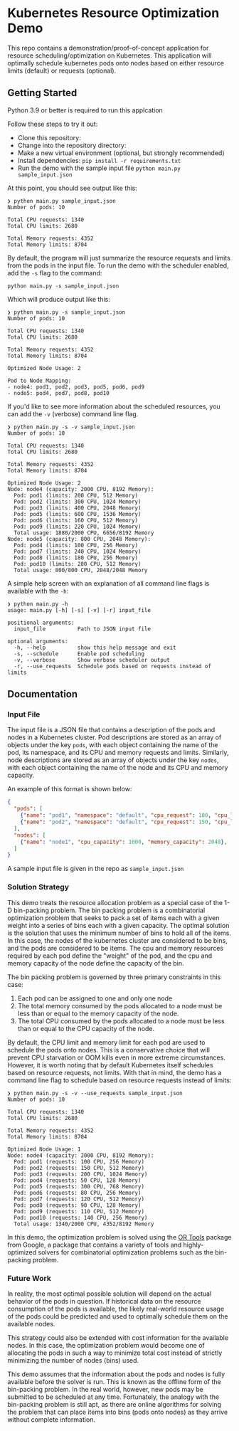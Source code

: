 # Kubernetes Resource Optimization Demo

This repo contains a demonstration/proof-of-concept application for resource scheduling/optimization on Kubernetes.
This application will optimally schedule kubernetes pods onto nodes based on either resource limits (default) or requests (optional).

## Getting Started
Python 3.9 or better is required to run this applcation

Follow these steps to try it out:

- Clone this repository: 
- Change into the repository directory: 
- Make a new virtual environment (optional, but strongly recommended)
- Install dependencies: `pip install -r requirements.txt`
- Run the demo with the sample input file `python main.py sample_input.json`

At this point, you should see output like this:

```shell
❯ python main.py sample_input.json
Number of pods: 10

Total CPU requests: 1340
Total CPU limits: 2680

Total Memory requests: 4352
Total Memory limits: 8704
```

By default, the program will just summarize the resource requests and limits from the pods in the input file. 
To run the demo with the scheduler enabled, add the `-s` flag to the command:

`python main.py -s sample_input.json`

Which will produce output like this:

```shell
❯ python main.py -s sample_input.json
Number of pods: 10

Total CPU requests: 1340
Total CPU limits: 2680

Total Memory requests: 4352
Total Memory limits: 8704

Optimized Node Usage: 2

Pod to Node Mapping:
- node4: pod1, pod2, pod3, pod5, pod6, pod9
- node5: pod4, pod7, pod8, pod10
```

If you'd like to see more information about the scheduled resources, you can add the `-v` (verbose) command line flag.

```shell
❯ python main.py -s -v sample_input.json
Number of pods: 10

Total CPU requests: 1340
Total CPU limits: 2680

Total Memory requests: 4352
Total Memory limits: 8704

Optimized Node Usage: 2
Node: node4 (capacity: 2000 CPU, 8192 Memory):
  Pod: pod1 (limits: 200 CPU, 512 Memory)
  Pod: pod2 (limits: 300 CPU, 1024 Memory)
  Pod: pod3 (limits: 400 CPU, 2048 Memory)
  Pod: pod5 (limits: 600 CPU, 1536 Memory)
  Pod: pod6 (limits: 160 CPU, 512 Memory)
  Pod: pod9 (limits: 220 CPU, 1024 Memory)
  Total usage: 1880/2000 CPU, 6656/8192 Memory
Node: node5 (capacity: 800 CPU, 2048 Memory):
  Pod: pod4 (limits: 100 CPU, 256 Memory)
  Pod: pod7 (limits: 240 CPU, 1024 Memory)
  Pod: pod8 (limits: 180 CPU, 256 Memory)
  Pod: pod10 (limits: 280 CPU, 512 Memory)
  Total usage: 800/800 CPU, 2048/2048 Memory
```

A simple help screen with an explanation of all command line flags is available with the `-h`:

```shell
❯ python main.py -h
usage: main.py [-h] [-s] [-v] [-r] input_file

positional arguments:
  input_file          Path to JSON input file

optional arguments:
  -h, --help          show this help message and exit
  -s, --schedule      Enable pod scheduling
  -v, --verbose       Show verbose scheduler output
  -r, --use_requests  Schedule pods based on requests instead of limits
```
## Documentation

### Input File
The input file is a JSON file that contains a description of the pods and nodes in a Kubernetes cluster.
Pod descriptions are stored as an array of objects under the key `pods`, with each object containing the name of the pod, its namespace, and its CPU and memory requests and limits.
Similarly, node descriptions are stored as an array of objects under the key `nodes`, with each object containing the name of the node and its CPU and memory capacity.

An example of this format is shown below:

```json
{
  "pods": [
    {"name": "pod1", "namespace": "default", "cpu_request": 100, "cpu_limit": 200, "memory_request": 256, "memory_limit": 512},
    {"name": "pod2", "namespace": "default", "cpu_request": 150, "cpu_limit": 300, "memory_request": 512, "memory_limit": 1024},
  ],
  "nodes": [
    {"name": "node1", "cpu_capacity": 1000, "memory_capacity": 2048},
  ]
}
```
A sample input file is given in the repo as `sample_input.json`

### Solution Strategy
This demo treats the resource allocation problem as a special case of the 1-D bin-packing problem.
The bin packing problem is a combinatorial optimization problem that seeks to pack a set of items each with a given weight into a series of bins each with a given capacity.
The optimal solution is the solution that uses the minimum number of bins to hold all of the items.
In this case, the nodes of the kubernetes cluster are considered to be bins, and the pods are considered to be items.
The cpu and memory resources required by each pod define the "weight" of the pod, and the cpu and memory capacity of the node define the capacity of the bin.

The bin packing problem is governed by three primary constraints in this case:

1. Each pod can be assigned to one and only one node 
2. The total memory consumed by the pods allocated to a node must be less than or equal to the memory capacity of the node.
3. The total CPU consumed by the pods allocated to a node must be less than or equal to the CPU capacity of the node.

By default, the CPU limit and memory limit for each pod are used to schedule the pods onto nodes. 
This is a conservative choice that will prevent CPU starvation or OOM kills even in more extreme circumstances.
However, it is worth noting that by default Kubernetes itself schedules based on resource requests, not limits. 
With that in mind, the demo has a command line flag to schedule based on resource requests instead of limits:

```shell
❯ python main.py -s -v --use_requests sample_input.json
Number of pods: 10

Total CPU requests: 1340
Total CPU limits: 2680

Total Memory requests: 4352
Total Memory limits: 8704

Optimized Node Usage: 1
Node: node4 (capacity: 2000 CPU, 8192 Memory):
  Pod: pod1 (requests: 100 CPU, 256 Memory)
  Pod: pod2 (requests: 150 CPU, 512 Memory)
  Pod: pod3 (requests: 200 CPU, 1024 Memory)
  Pod: pod4 (requests: 50 CPU, 128 Memory)
  Pod: pod5 (requests: 300 CPU, 768 Memory)
  Pod: pod6 (requests: 80 CPU, 256 Memory)
  Pod: pod7 (requests: 120 CPU, 512 Memory)
  Pod: pod8 (requests: 90 CPU, 128 Memory)
  Pod: pod9 (requests: 110 CPU, 512 Memory)
  Pod: pod10 (requests: 140 CPU, 256 Memory)
  Total usage: 1340/2000 CPU, 4352/8192 Memory
```

In this demo, the optimization problem is solved using the [OR Tools](https://developers.google.com/optimization) package from Google, a package that contains a variety of tools and highly-optimized solvers for combinatorial optimization problems such as the bin-packing problem.

### Future Work

In reality, the most optimal possible solution will depend on the actual behavior of the pods in question. 
If historical data on the resource consumption of the pods is available, the likely real-world resource usage of the pods could be predicted and used to optimally schedule them on the available nodes.

This strategy could also be extended with cost information for the available nodes. 
In this case, the optimization problem would become one of allocating the pods in such a way to minimize total cost instead of strictly minimizing the number of nodes (bins) used.

This demo assumes that the information about the pods and nodes is fully available before the solver is run.
This is known as the offline form of the bin-packing problem.
In the real world, however, new pods may be submitted to be scheduled at any time.
Fortunately, the analogy with the bin-packing problem is still apt, as there are online algorithms for solving the problem that can place items into bins (pods onto nodes) as they arrive without complete information.

